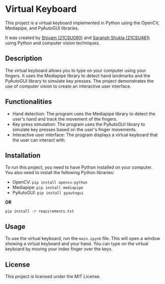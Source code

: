 # Virtual Keyboard

This project is a virtual keyboard implemented in Python using the OpenCV, Mediapipe, and PyAutoGUI libraries. 

It was created by [Shivam (21CSU090)](https://github.com/ShivamGoyal03) and [Saransh Shukla (21CSU461)](https://github.com/saransh-2021) using Python and computer vision techniques.

## Description

The virtual keyboard allows you to type on your computer using your fingers. It uses the Mediapipe library to detect hand landmarks and the PyAutoGUI library to simulate key presses. The project demonstrates the use of computer vision to create an interactive user interface.

## Functionalities

- Hand detection: The program uses the Mediapipe library to detect the user's hand and track the movement of the fingers.
- Key press simulation: The program uses the PyAutoGUI library to simulate key presses based on the user's finger movements.
- Interactive user interface: The program displays a virtual keyboard that the user can interact with.

## Installation

To run this project, you need to have Python installed on your computer. You also need to install the following Python libraries:

- OpenCV: `pip install opencv-python`
- Mediapipe: `pip install mediapipe`
- PyAutoGUI: `pip install pyautogui`

**OR**

```
pip install -r requirements.txt
```

## Usage

To use the virtual keyboard, run the `main.ipynb` file. This will open a window showing a virtual keyboard and your hand. You can type on the virtual keyboard by moving your index finger over the keys.

## License

This project is licensed under the MIT License.
